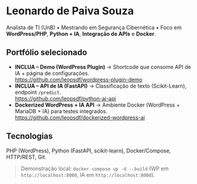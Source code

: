 # Leonardo de Paiva Souza

Analista de TI (UnB) • Mestrando em Segurança Cibernética • Foco em **WordPress/PHP**, **Python + IA**, **Integração de APIs** e **Docker**.

## Portfólio selecionado
- **INCLUA – Demo (WordPress Plugin)** → Shortcode que consome API de IA + página de configurações.  
  https://github.com/leopsdf/wordpress-plugin-demo
- **INCLUA – API de IA (FastAPI)** → Classificação de texto (Scikit-Learn), endpoint `/predict`.  
  https://github.com/leopsdf/python-ai-api
- **Dockerized WordPress + IA API** → Ambiente Docker (WordPress + MariaDB + IA) para testes integrados.  
  https://github.com/leopsdf/dockerized-wordpress-ai

## Tecnologias
PHP (WordPress), Python (FastAPI, scikit-learn), Docker/Compose, HTTP/REST, Git.

> Demonstração local: `docker compose up -d --build` (WP em `http://localhost:8080`, IA em `http://localhost:8000`).
